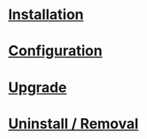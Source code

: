 [Installation](#installation)
==============


[Configuration](#configuration)
===============


[Upgrade](#upgrade)
=========




[Uninstall / Removal](#removal)
=====================

